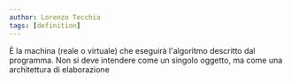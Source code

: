 ```yaml
---
author: Lorenzo Tecchia
tags: [definition]
---
```

È la machina (reale o virtuale) che eseguirà l'algoritmo descritto dal programma. Non si deve intendere come un singolo oggetto, ma come una architettura di elaborazione 
